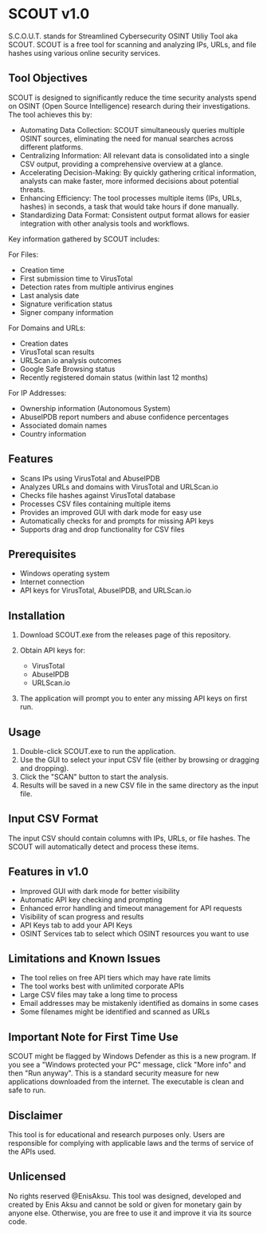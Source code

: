 # SCOUT v1.0
S.C.O.U.T. stands for Streamlined Cybersecurity OSINT Utiliy Tool aka SCOUT. 
SCOUT is a free tool for scanning and analyzing IPs, URLs, and file hashes using various online security services.

## Tool Objectives

SCOUT is designed to significantly reduce the time security analysts spend on OSINT (Open Source Intelligence) research during their investigations. The tool achieves this by:

- Automating Data Collection: SCOUT simultaneously queries multiple OSINT sources, eliminating the need for manual searches across different platforms.
- Centralizing Information: All relevant data is consolidated into a single CSV output, providing a comprehensive overview at a glance.
- Accelerating Decision-Making: By quickly gathering critical information, analysts can make faster, more informed decisions about potential threats.
- Enhancing Efficiency: The tool processes multiple items (IPs, URLs, hashes) in seconds, a task that would take hours if done manually.
- Standardizing Data Format: Consistent output format allows for easier integration with other analysis tools and workflows.

Key information gathered by SCOUT includes:

For Files:
- Creation time
- First submission time to VirusTotal
- Detection rates from multiple antivirus engines
- Last analysis date
- Signature verification status
- Signer company information

For Domains and URLs:
- Creation dates
- VirusTotal scan results
- URLScan.io analysis outcomes
- Google Safe Browsing status
- Recently registered domain status (within last 12 months)

For IP Addresses:
- Ownership information (Autonomous System)
- AbuseIPDB report numbers and abuse confidence percentages
- Associated domain names
- Country information

## Features

- Scans IPs using VirusTotal and AbuseIPDB
- Analyzes URLs and domains with VirusTotal and URLScan.io
- Checks file hashes against VirusTotal database
- Processes CSV files containing multiple items
- Provides an improved GUI with dark mode for easy use
- Automatically checks for and prompts for missing API keys
- Supports drag and drop functionality for CSV files

## Prerequisites

- Windows operating system
- Internet connection
- API keys for VirusTotal, AbuseIPDB, and URLScan.io

## Installation

1. Download SCOUT.exe from the releases page of this repository.

2. Obtain API keys for:
   - VirusTotal
   - AbuseIPDB
   - URLScan.io

3. The application will prompt you to enter any missing API keys on first run.

## Usage

1. Double-click SCOUT.exe to run the application.
2. Use the GUI to select your input CSV file (either by browsing or dragging and dropping).
3. Click the "SCAN" button to start the analysis.
4. Results will be saved in a new CSV file in the same directory as the input file.

## Input CSV Format

The input CSV should contain columns with IPs, URLs, or file hashes. The SCOUT will automatically detect and process these items.

## Features in v1.0

- Improved GUI with dark mode for better visibility
- Automatic API key checking and prompting
- Enhanced error handling and timeout management for API requests
- Visibility of scan progress and results
- API Keys tab to add your API Keys
- OSINT Services tab to select which OSINT resources you want to use

## Limitations and Known Issues

- The tool relies on free API tiers which may have rate limits
- The tool works best with unlimited corporate APIs
- Large CSV files may take a long time to process
- Email addresses may be mistakenly identified as domains in some cases
- Some filenames might be identified and scanned as URLs

## Important Note for First Time Use

SCOUT might be flagged by Windows Defender as this is a new program. If you see a "Windows protected your PC" message, click "More info" and then "Run anyway". This is a standard security measure for new applications downloaded from the internet. The executable is clean and safe to run.

## Disclaimer

This tool is for educational and research purposes only. Users are responsible for complying with applicable laws and the terms of service of the APIs used.

## Unlicensed

No rights reserved @EnisAksu. This tool was designed, developed and created by Enis Aksu and cannot be sold or given for monetary gain by anyone else. Otherwise, you are free to use it and improve it via its source code.
